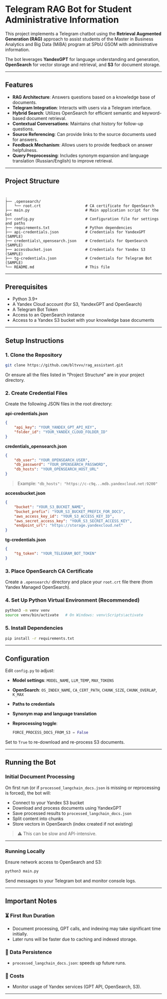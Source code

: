 # Telegram RAG Bot for Student Administrative Information

This project implements a Telegram chatbot using the **Retrieval Augmented Generation (RAG)** approach to assist students of the Master in Business Analytics and Big Data (MiBA) program at SPbU GSOM with administrative information.

The bot leverages **YandexGPT** for language understanding and generation, **OpenSearch** for vector storage and retrieval, and **S3** for document storage.

---

## Features

- **RAG Architecture**: Answers questions based on a knowledge base of documents.
- **Telegram Integration**: Interacts with users via a Telegram interface.
- **Hybrid Search**: Utilizes OpenSearch for efficient semantic and keyword-based document retrieval.
- **Contextual Conversations**: Maintains chat history for follow-up questions.
- **Source Referencing**: Can provide links to the source documents used for answers.
- **Feedback Mechanism**: Allows users to provide feedback on answer helpfulness.
- **Query Preprocessing**: Includes synonym expansion and language translation (Russian/English) to improve retrieval.

---

## Project Structure

```

.
├── .opensearch/
│   └── root.crt                    # CA certificate for OpenSearch
├── main.py                         # Main application script for the bot
├── config.py                       # Configuration file for settings and paths
├── requirements.txt                # Python dependencies
├── api-credentials.json            # Credentials for YandexGPT (SAMPLE)
├── credentials\_opensearch.json    # Credentials for OpenSearch (SAMPLE)
├── accessbucket.json               # Credentials for Yandex S3 (SAMPLE)
├── tg-credentials.json             # Credentials for Telegram Bot (SAMPLE)
└── README.md                       # This file

````

---

## Prerequisites

- Python 3.9+
- A Yandex Cloud account (for S3, YandexGPT and OpenSearch)
- A Telegram Bot Token
- Access to an OpenSearch instance
- Access to a Yandex S3 bucket with your knowledge base documents

---

## Setup Instructions

### 1. Clone the Repository

```bash
git clone https://github.com/bltvvv/rag_assistant.git
````

Or ensure all the files listed in "Project Structure" are in your project directory.

### 2. Create Credential Files

Create the following JSON files in the root directory:

**api-credentials.json**

```json
{
    "api_key": "YOUR_YANDEX_GPT_API_KEY",
    "folder_id": "YOUR_YANDEX_CLOUD_FOLDER_ID"
}
```

**credentials\_opensearch.json**

```json
{
    "db_user": "YOUR_OPENSEARCH_USER",
    "db_password": "YOUR_OPENSEARCH_PASSWORD",
    "db_hosts": "YOUR_OPENSEARCH_HOST_URL"
}
```

> Example: `"db_hosts": "https://c-c9q...mdb.yandexcloud.net:9200"`

**accessbucket.json**

```json
{
    "bucket": "YOUR_S3_BUCKET_NAME",
    "bucket_prefix": "YOUR_S3_BUCKET_PREFIX_FOR_DOCS",
    "aws_access_key_id": "YOUR_S3_ACCESS_KEY_ID",
    "aws_secret_access_key": "YOUR_S3_SECRET_ACCESS_KEY",
    "endpoint_url": "https://storage.yandexcloud.net"
}
```

**tg-credentials.json**

```json
{
    "tg_token": "YOUR_TELEGRAM_BOT_TOKEN"
}
```

### 3. Place OpenSearch CA Certificate

Create a `.opensearch/` directory and place your `root.crt` file there (from Yandex Managed OpenSearch).

### 4. Set Up Python Virtual Environment (Recommended)

```bash
python3 -m venv venv
source venv/bin/activate   # On Windows: venv\Scripts\activate
```

### 5. Install Dependencies

```bash
pip install -r requirements.txt
```

---

## Configuration

Edit `config.py` to adjust:

* **Model settings**: `MODEL_NAME`, `LLM_TEMP`, `MAX_TOKENS`
* **OpenSearch**: `OS_INDEX_NAME`, `CA_CERT_PATH`, `CHUNK_SIZE`, `CHUNK_OVERLAP`, `K_MAX`
* **Paths to credentials**
* **Synonym map and language translation**
* **Reprocessing toggle**:

  ```python
  FORCE_PROCESS_DOCS_FROM_S3 = False
  ```

Set to `True` to re-download and re-process S3 documents.

---

## Running the Bot

### Initial Document Processing

On first run (or if `processed_langchain_docs.json` is missing or reprocessing is forced), the bot will:

* Connect to your Yandex S3 bucket
* Download and process documents using YandexGPT
* Save processed results to `processed_langchain_docs.json`
* Split content into chunks
* Store vectors in OpenSearch (index created if not existing)

> ⚠️ This can be slow and API-intensive.

---

### Running Locally

Ensure network access to OpenSearch and S3:

```bash
python3 main.py
```

Send messages to your Telegram bot and monitor console logs.

---

## Important Notes

### ⏳ First Run Duration

* Document processing, GPT calls, and indexing may take significant time initially.
* Later runs will be faster due to caching and indexed storage.

### 💾 Data Persistence

* `processed_langchain_docs.json`: speeds up future runs.

### 💸 Costs

* Monitor usage of Yandex services (GPT API, OpenSearch, S3).

---

